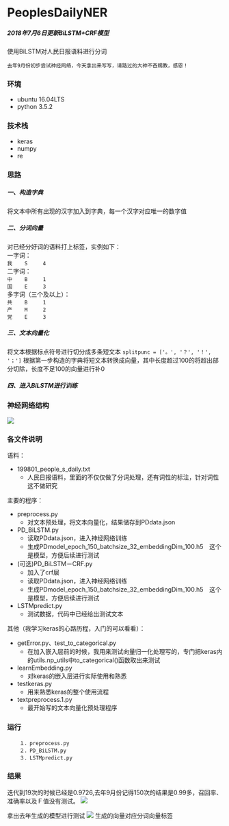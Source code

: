 # PeoplesDailyNER

##### 2018年7月6日更新BiLSTM+CRF模型

使用BiLSTM对人民日报语料进行分词




`去年9月份初步尝试神经网络，今天拿出来写写，请路过的大神不吝赐教，感恩！`

### 环境
* ubuntu 16.04LTS
* python 3.5.2

### 技术栈
* keras
* numpy
* re

### 思路

##### 一、构造字典
将文本中所有出现的汉字加入到字典，每一个汉字对应唯一的数字值

##### 二、分词向量
对已经分好词的语料打上标签，实例如下：<br> 
一字词：<br> 
      `我    S     4`<br> 
二字词：<br> 
      `中    B     1`<br> 
      `国    E     3`<br> 
多字词（三个及以上）：<br> 
      `共    B     1`<br> 
      `产    M     2`<br> 
      `党    E     3`<br> 

##### 三、文本向量化
将文本根据标点符号进行切分成多条短文本
```splitpunc = ['。', '？', '！', '；']```
根据第一步构造的字典将短文本转换成向量，其中长度超过100的将超出部分切除，长度不足100的向量进行补0

##### 四、进入BiLSTM进行训练

### 神经网络结构
![](https://github.com/AlanConstantine/PeoplesDailyNER/raw/master/model.png) 

### 各文件说明
语料：
* 199801_people_s_daily.txt
    * 人民日报语料，里面的不仅仅做了分词处理，还有词性的标注，针对词性这不做研究

主要的程序：
* preprocess.py
    * 对文本预处理，将文本向量化，结果储存到PDdata.json
* PD_BiLSTM.py
    * 读取PDdata.json，进入神经网络训练
    * 生成PDmodel_epoch_150_batchsize_32_embeddingDim_100.h5　这个是模型，方便后续进行测试
* (可选)PD_BiLSTM－CRF.py
    * 加入了crf层
    * 读取PDdata.json，进入神经网络训练
    * 生成PDmodel_epoch_150_batchsize_32_embeddingDim_100.h5　这个是模型，方便后续进行测试
* LSTMpredict.py
    * 测试数据，代码中已经给出测试文本

其他（我学习keras的心路历程，入门的可以看看）：
* getError.py、test_to_categorical.py
    * 在加入嵌入层前的时候，我用来测试向量归一化处理写的，专门把keras内的utils.np_utils中to_categorical()函数取出来测试
* learnEmbedding.py
    * 对keras的嵌入层进行实际使用和熟悉
* testkeras.py
    * 用来熟悉keras的整个使用流程
* textpreprocess.1.py
    * 最开始写的文本向量化预处理程序

### 运行
        １．preprocess.py
        ２．PD_BiLSTM.py
        ３．LSTMpredict.py

### 结果
迭代到19次的时候已经是0.9726,去年9月份记得150次的结果是0.99多，召回率、准确率以及Ｆ值没有测试。
![](https://github.com/AlanConstantine/PeoplesDailyNER/raw/master/acc.png)

拿出去年生成的模型进行测试
![](https://github.com/AlanConstantine/PeoplesDailyNER/raw/master/result.png)
生成的向量对应分词向量标签
